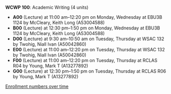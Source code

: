 **WCWP 100**: Academic Writing (4 units)

- **A00** (Lecture) at 11:00 am–12:20 pm on Monday, Wednesday at EBU3B 1124 by McCleary, Keith Long (A53004588)
- **B00** (Lecture) at 12:30 pm–1:50 pm on Monday, Wednesday at EBU3B 1124 by McCleary, Keith Long (A53004588)
- **D00** (Lecture) at 9:30 am–10:50 am on Tuesday, Thursday at WSAC 132 by Twohig, Niall Ivan (A50042860)
- **E00** (Lecture) at 11:00 am–12:20 pm on Tuesday, Thursday at WSAC 132 by Twohig, Niall Ivan (A50042860)
- **F00** (Lecture) at 11:00 am–12:20 pm on Tuesday, Thursday at RCLAS R04 by Young, Mark T (A13277892)
- **G00** (Lecture) at 12:30 pm–1:50 pm on Tuesday, Thursday at RCLAS R06 by Young, Mark T (A13277892)

[Enrollment numbers over time](./WCWP100.tsv)
